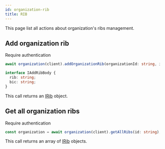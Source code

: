 ```yaml
---
id: organization-rib
title: RIB
---
```


This page list all actions about organization's ribs management.

## Add organization rib

<span class="badge badge--warning">Require authentication</span>

```ts
await organization(client).addOrganizationRib(organizationId: string, info: IAddRibBody);
```

```ts
interface IAddRibBody {
  rib: string;
  bic: string;
}
```

This call returns an [IRib](../shop-types#irib) object.

## Get all organization ribs

<span class="badge badge--warning">Require authentication</span>

```ts
const organization = await organization(client).getAllRibs(id: string);
```

This call returns an array of [IRib](../shop-types#irib) objects.

